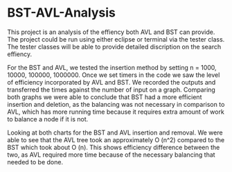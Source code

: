 # BST-AVL-Analysis

  This project is an analysis of the effiency both AVL and BST can provide. 
  The project could be run using either eclipse or terminal via the tester class. 
  The tester classes will be able to provide detailed discription on the search effiency. 
 
  For the BST and AVL, we tested the insertion method by setting n = 1000, 10000, 100000, 1000000.  Once we set timers in the code
  we saw the level of efficiency incorporated by AVL and BST. We recorded the outputs and transferred the times against the number 
  of input on a graph. Comparing both graphs we were able to conclude that BST had a more efficient insertion and deletion, as the
  balancing was not necessary in comparison to AVL, which has more running time because it requires extra amount of work to balance 
  a node if it is not. 



Looking at both charts for the BST and AVL insertion and removal. We were able to see that the AVL tree took an approximately 
O (n^2) compared to the BST which took about O (n). This shows efficiency difference between the two, as AVL required more time 
because of the necessary balancing that needed to be done.

